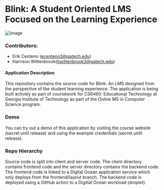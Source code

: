# Blink: A Student Oriented LMS Focused on the Learning Experience 
![image](https://github.com/ecenteno7/lms-assignmentview/assets/48931172/6c4384ab-fef2-4149-9016-3217f5c0c56a)
### Contributors:
- Erik Centeno (ecenteno3@gatech.edu)
- Harrison Wittenbrook(hwittenbrook3@gatech.edu)

#### Application Description
This repository contains the source code for Blink: An LMS designed from the perspective of the student learning experience. The application is being built actively as part of coursework for CS6460: Educational Technology at Georgia Institute of Technology as part of the Online MS in Computer Science program.

### Demo
You can try out a demo of this application by visiting the course website (secret until release) and using the example credentials (secret until release). 

### Repo Hierarchy
Source code is split into client and server code. The client directory contains frontend code and the server directory contains the backend code. The frontend code is linked to a Digital Ocean application service which only deploys from the frontend/layout branch. The backend code is deployed using a GitHub action to a Digitial Ocean workload (droplet).  
